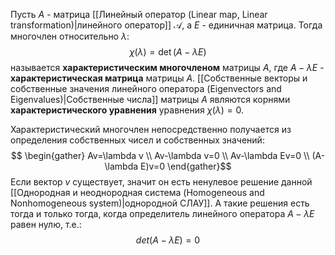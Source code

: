 Пусть $A$ - матрица [[Линейный оператор (Linear map, Linear transformation)|линейного оператор]] $\mathcal A$, а $E$ - единичная матрица. Тогда многочлен относительно $\lambda$:$$\chi(\lambda) = \det(A-\lambda E)$$называется **характеристическим многочленом** матрицы $A$, где $A-\lambda E$ - **характеристическая матрица** матрицы $A$.
[[Собственные векторы и собственные значения линейного оператора (Eigenvectors and Eigenvalues)|Собственные числа]] матрицы $A$ являются корнями **характеристического уравнения** уравнения $\chi(\lambda)=0$.

Характеристический многочлен непосредственно получается из определения собственных чисел и собственных значений:$$
\begin{gather} Av=\lambda v \\ Av-\lambda v=0 \\ Av-\lambda Ev=0 \\ (A-\lambda E)v=0 \end{gather}$$Если вектор $v$ существует, значит он есть ненулевое решение данной [[Однородная и неоднородная система (Homogeneous and Nonhomogeneous system)|однородной СЛАУ]]. А такие решения есть тогда и только тогда, когда определитель линейного оператора $A-\lambda E$ равен нулю, т.е.:$$det(A-\lambda E)=0$$